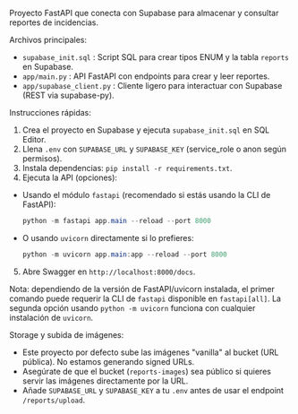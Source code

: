 Proyecto FastAPI que conecta con Supabase para almacenar y consultar reportes de incidencias.

Archivos principales:
- `supabase_init.sql` : Script SQL para crear tipos ENUM y la tabla `reports` en Supabase.
- `app/main.py` : API FastAPI con endpoints para crear y leer reportes.
- `app/supabase_client.py` : Cliente ligero para interactuar con Supabase (REST via supabase-py).

Instrucciones rápidas:
1. Crea el proyecto en Supabase y ejecuta `supabase_init.sql` en SQL Editor.
2. Llena `.env` con `SUPABASE_URL` y `SUPABASE_KEY` (service_role o anon según permisos).
3. Instala dependencias: `pip install -r requirements.txt`.
4. Ejecuta la API (opciones):

- Usando el módulo `fastapi` (recomendado si estás usando la CLI de FastAPI):

	```powershell
	python -m fastapi app.main --reload --port 8000
	```

- O usando `uvicorn` directamente si lo prefieres:

	```powershell
	python -m uvicorn app.main:app --reload --port 8000
	```

5. Abre Swagger en `http://localhost:8000/docs`.

Nota: dependiendo de la versión de FastAPI/uvicorn instalada, el primer comando puede requerir la CLI de `fastapi` disponible en `fastapi[all]`. La segunda opción usando `python -m uvicorn` funciona con cualquier instalación de `uvicorn`.

Storage y subida de imágenes:
- Este proyecto por defecto sube las imágenes "vanilla" al bucket (URL pública). No estamos generando signed URLs.
- Asegúrate de que el bucket (`reports-images`) sea público si quieres servir las imágenes directamente por la URL.
- Añade `SUPABASE_URL` y `SUPABASE_KEY` a tu `.env` antes de usar el endpoint `/reports/upload`.

